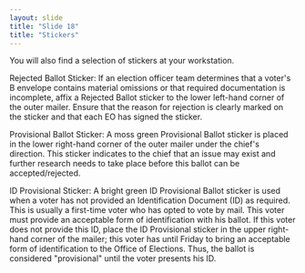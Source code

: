 ```yaml
---
layout: slide
title: "Slide 18"
title: "Stickers"
---
```


You will also find a selection of stickers at your workstation.

Rejected Ballot Sticker:
 If an election officer team determines that a voter's B envelope contains material omissions or that required documentation is incomplete, affix a Rejected Ballot sticker to the lower left-hand corner of the outer mailer. Ensure that the reason for rejection is clearly marked on the sticker and that each EO has signed the sticker.

Provisional Ballot Sticker:
 A moss green Provisional Ballot sticker is placed in the lower right-hand corner of the outer mailer under the chief's direction. This sticker indicates to the chief that an issue may exist and further research needs to take place before this ballot can be accepted/rejected.

ID Provisional Sticker:
 A bright green ID Provisional Ballot sticker is used when a voter has not provided an Identification Document (ID) as required. This is usually a first-time voter who has opted to vote by mail. This voter must provide an acceptable form of identification with his ballot. If this voter does not provide this ID, place the ID Provisional sticker in the upper right-hand corner of the mailer; this voter has until Friday to bring an acceptable form of identification to the Office of Elections. Thus, the ballot is considered "provisional" until the voter presents his ID.